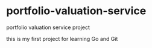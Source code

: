 portfolio-valuation-service
===========================

portfolio valuation service project

this is my first project for learning Go and Git